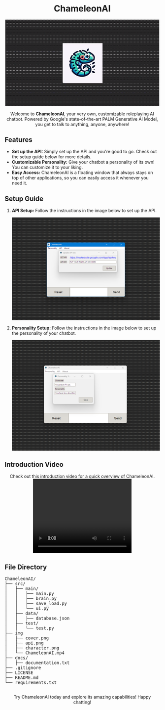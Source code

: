 <h1 align="center">ChameleonAI</h1>

<p align="center">
  <img src="img/cover.png" alt="Cover Photo" width="500">
</p>

<p align="center">
  Welcome to <b>ChameleonAI</b>, your very own, customizable roleplaying AI chatbot. Powered by Google's state-of-the-art PALM Generative AI Model, you get to talk to anything, anyone, anywhere!
</p>

<h2>Features</h2>
<ul>
  <li><b>Set up the API:</b> Simply set up the API and you're good to go. Check out the setup guide below for more details.</li>
  <li><b>Customizable Personality:</b> Give your chatbot a personality of its own! You can customize it to your liking.</li>
  <li><b>Easy Access:</b> ChameleonAI is a floating window that always stays on top of other applications, so you can easily access it whenever you need it.</li>
</ul>

<h2>Setup Guide</h2>
<ol>
  <li><b>API Setup:</b> Follow the instructions in the image below to set up the API.
    <p align="center">
      <img src="img/api.png" alt="API Setup" width="500">
    </p>
  </li>
  <li><b>Personality Setup:</b> Follow the instructions in the image below to set up the personality of your chatbot.
    <p align="center">
      <img src="img/character.png" alt="Personality Setup" width="500">
    </p>
  </li>
</ol>

<h2>Introduction Video</h2>
<p align="center">
  Check out this introduction video for a quick overview of ChameleonAI.
  <video width="320" height="240" controls>
    <source src="img/ChameleonAI.mp4" type="video/mp4">
  </video>
</p>

<h2>File Directory</h2>

<pre>
ChameleonAI/
├── src/
│   ├── main/
│   │   ├── main.py
│   │   ├── brain.py
│   │   ├── save_load.py
│   │   └── ui.py
│   ├── data/
│   │   ├── database.json
│   ├── test/
│   │   └── test.py
├── img
│   ├── cover.png
│   ├── api.png
│   ├── character.png
│   └── ChameleonAI.mp4
├── docs/
│   ├── documentation.txt
├── .gitignore
├── LICENSE
├── README.md
└── requirements.txt

</pre>

<p align="center">
  Try ChameleonAI today and explore its amazing capabilities! Happy chatting!
</p>
